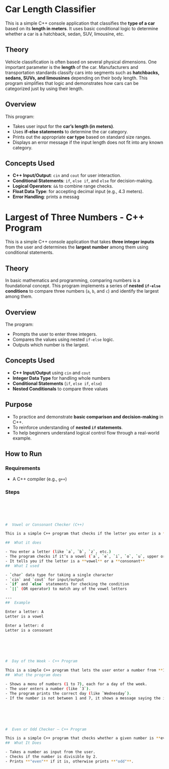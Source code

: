 #  Car Length Classifier

This is a simple C++ console application that classifies the **type of a car** based on its **length in meters**. It uses basic conditional logic to determine whether a car is a hatchback, sedan, SUV, limousine, etc.

##  Theory

Vehicle classification is often based on several physical dimensions. One important parameter is the **length** of the car. Manufacturers and transportation standards classify cars into segments such as **hatchbacks, sedans, SUVs, and limousines** depending on their body length. This program simplifies that logic and demonstrates how cars can be categorized just by using their length.

##  Overview

This program:

- Takes user input for the **car’s length (in meters)**.
- Uses **if-else statements** to determine the car category.
- Prints out the appropriate **car type** based on standard size ranges.
- Displays an error message if the input length does not fit into any known category.
##  Concepts Used

- **C++ Input/Output**: `cin` and `cout` for user interaction.
- **Conditional Statements**: `if`, `else if`, and `else` for decision-making.
- **Logical Operators**: `&&` to combine range checks.
- **Float Data Type**: for accepting decimal input (e.g., 4.3 meters).
- **Error Handling**: prints a messag







 #  Largest of Three Numbers - C++ Program

This is a simple C++ console application that takes **three integer inputs** from the user and determines the **largest number** among them using conditional statements.

##  Theory

In basic mathematics and programming, comparing numbers is a foundational concept. This program implements a series of **nested `if-else` conditions** to compare three numbers (`a`, `b`, and `c`) and identify the largest among them.

##  Overview

The program:

- Prompts the user to enter three integers.
- Compares the values using nested `if-else` logic.
- Outputs which number is the largest.
##  Concepts Used

- **C++ Input/Output** using `cin` and `cout`
- **Integer Data Type** for handling whole numbers
- **Conditional Statements** (`if`, `else if`, `else`)
- **Nested Conditionals** to compare three values
##  Purpose

- To practice and demonstrate **basic comparison and decision-making** in C++.
- To reinforce understanding of **nested `if` statements**.
- To help beginners understand logical control flow through a real-world example.
##  How to Run

### Requirements

- A C++ compiler (e.g., `g++`)

### Steps

```bash





#  Vowel or Consonant Checker (C++)

This is a simple C++ program that checks if the letter you enter is a **vowel** or a **consonant**.

##  What it does

- You enter a letter (like `a`, `b`, `z`, etc.)
- The program checks if it’s a vowel (`a`, `e`, `i`, `o`, `u`, upper or lowercase)
- It tells you if the letter is a **vowel** or a **consonant**
##  What I used

- `char` data type for taking a single character
- `cin` and `cout` for input/output
- `if` and `else` statements for checking the condition
- `||` (OR operator) to match any of the vowel letters

---
##  Example

Enter a letter: A
Letter is a vowel

Enter a letter: d
Letter is a consonant






#  Day of the Week - C++ Program

This is a simple C++ program that lets the user enter a number from **1 to 7**, and it displays the corresponding **day of the week** using a `switch` statement.
##  What the program does

- Shows a menu of numbers (1 to 7), each for a day of the week.
- The user enters a number (like `3`).
- The program prints the correct day (like `Wednesday`).
- If the number is not between 1 and 7, it shows a message saying the input is invalid.






#  Even or Odd Checker – C++ Program

This is a simple C++ program that checks whether a given number is **even** or **odd**. It’s a basic example of using **if-else statements** and the **modulus operator (%)**.
##  What It Does

- Takes a number as input from the user.
- Checks if the number is divisible by 2.
- Prints **"even"** if it is, otherwise prints **"odd"**.





